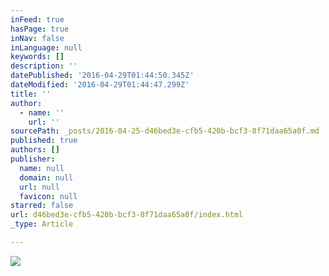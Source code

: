 ```yaml
---
inFeed: true
hasPage: true
inNav: false
inLanguage: null
keywords: []
description: ''
datePublished: '2016-04-29T01:44:50.345Z'
dateModified: '2016-04-29T01:44:47.299Z'
title: ''
author:
  - name: ''
    url: ''
sourcePath: _posts/2016-04-25-d46bed3e-cfb5-420b-bcf3-8f71daa65a0f.md
published: true
authors: []
publisher:
  name: null
  domain: null
  url: null
  favicon: null
starred: false
url: d46bed3e-cfb5-420b-bcf3-8f71daa65a0f/index.html
_type: Article

---
```

![](https://s3-us-west-2.amazonaws.com/the-grid-img/p/25e73de2502ddb02a0b63254e4c6b0e983d3dea0.png)